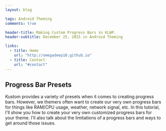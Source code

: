 ```yaml
---
layout: blog

tags: Android Theming
comments: true

header-title: Making Custom Progress Bars in KLWP.
header-subtitle: December 25, 2015 in Android Theming

links:
  - title: Home
    url: "http://omegadeep10.github.io"
  - title: Contact
    url: "#contact"
---
```


## Progress Bar Presets
Kustom provides a variety of presets when it comes to creating progress bars. However, we themers often want to create our very own progress bars for things like RAM/CPU usage, weather, network signal, etc. In this tutorial, I'll show you how to create your very own customized progress bars for your theme. I'll also talk about the limitations of a progress bars and ways to get around those issues.